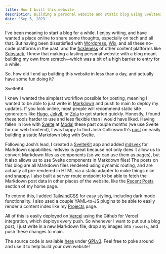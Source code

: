 ```yaml
---
title: How I built this website
description: Building a personal website and static blog using SvelteKit
date: 'Sep 5, 2023'
---
```


I’ve been meaning to start a blog for a while. I enjoy writing, and have wanted a place online to share some thoughts, especially on tech and all that. But having been dissatisfied with [Wordpress](https://wordpress.com/), [Wix](https://www.wix.com/), and all these no-code platforms in the past, and the [fickleness](https://mashable.com/article/twitter-substack-blocked-embeds-interactions-on-tweets) of other content platforms like [Substack](https://substack.com/), I knew that making a lasting personal website with a blog meant building my own from scratch—which was a bit of a high barrier to entry for a while.

So, how did I end up building this website in less than a day, and actually have some fun doing it? 

SvelteKit.

I knew I wanted the simplest workflow possible for posting, meaning I wanted to be able to just write in [Markdown](https://www.markdowntutorial.com/) and push to main to deploy my updates. If you look online, most people will recommend static site generators like [Hugo](https://gohugo.io/), [Jekyll](https://jekyllrb.com/), or [Zola](https://www.getzola.org/) to get started quickly. Honestly, I found these tools harder to use and less flexible than I would have liked. Having fallen in love with [Svelte](https://svelte.dev/) at [Modal](https://modal.com/) these past couple months (we use Svelte for our web frontend), I was happy to find Josh Collinsworth’s [post](https://joshcollinsworth.com/blog/build-static-sveltekit-markdown-blog) on easily building a static Markdown blog with Svelte.

Following Josh’s lead, I created a [SvelteKit](https://kit.svelte.dev/) app and added [mdsvex](https://mdsvex.pngwn.io/) for Markdown capabilities. mdsvex is great because not only does it allow us to convert Markdown files as components (so we can use them as pages), but it also allows us to use Svelte components in Markdown files! The posts on this blog are all Markdown files rendered using dynamic routing, and are actually all pre-rendered in HTML via a static adapter to make things nice and snappy. I also built a server route endpoint to be able to fetch the Markdown post data in other places of the website, like the [Recent Posts](/) section of my home page.

To extend this, I added [TailwindCSS](https://tailwindcss.com/) for easy styling, including dark mode functionality. I also used a couple YAML-to-JS plugins to be able to easily render a content index like my [Projects](/projects) page.

All of this is easily deployed on [Vercel](https://vercel.com/) using the Github for Vercel integration, which deploys every push. So whenever I want to put out a blog post, I just write in a new Markdown file, drop any images into `/assets`, and push these changes to main.

The source code is available [here](https://github.com/rachelspark/personal) under [GPLv3](https://github.com/rachelspark/personal/blob/main/LICENSE). Feel free to poke around and use it to help build your own website!